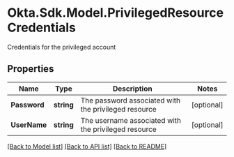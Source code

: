 # Okta.Sdk.Model.PrivilegedResourceCredentials
Credentials for the privileged account

## Properties

Name | Type | Description | Notes
------------ | ------------- | ------------- | -------------
**Password** | **string** | The password associated with the privileged resource | [optional] 
**UserName** | **string** | The username associated with the privileged resource | [optional] 

[[Back to Model list]](../README.md#documentation-for-models) [[Back to API list]](../README.md#documentation-for-api-endpoints) [[Back to README]](../README.md)

